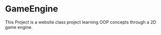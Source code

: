 # GameEngine
This Project is a website class project learning OOP concepts through a 2D game engine. 

